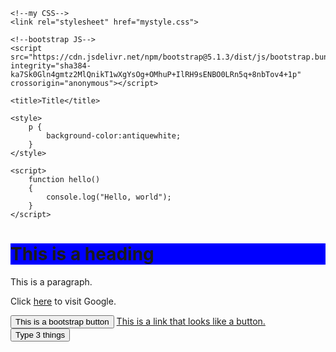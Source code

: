 <!DOCTYPE html>
<html lang="en">
<head>
    <!--bootstrap CSS-->
    <link href="https://cdn.jsdelivr.net/npm/bootstrap@5.1.3/dist/css/bootstrap.min.css" rel="stylesheet" integrity="sha384-1BmE4kWBq78iYhFldvKuhfTAU6auU8tT94WrHftjDbrCEXSU1oBoqyl2QvZ6jIW3" crossorigin="anonymous">

    <!--my CSS-->
    <link rel="stylesheet" href="mystyle.css">

    <!--bootstrap JS-->
    <script src="https://cdn.jsdelivr.net/npm/bootstrap@5.1.3/dist/js/bootstrap.bundle.min.js" integrity="sha384-ka7Sk0Gln4gmtz2MlQnikT1wXgYsOg+OMhuP+IlRH9sENBO0LRn5q+8nbTov4+1p" crossorigin="anonymous"></script>
    
    <title>Title</title>

    <style>
        p {
            background-color:antiquewhite;
        }
    </style>

    <script>
        function hello()
        {
            console.log("Hello, world");
        }
    </script>
</head>
<body>
    <h1 style="background-color:blue">This is a heading</h1>
    <p>This is a paragraph. </p>
    <p>Click <a href="http://google.com">here</a> to visit Google.</p>
    <button type="button" class="btn btn-primary">This is a bootstrap button</button>
    <a href="https://getbootstrap.com/" class="btn btn-primary">This is a link that looks like a button.</a>
    
</body>
<button id="changeList" type="button">
    Type 3 things
  </button>
  <script>
  var item1;
var item2;
var item3;
document.getElementById("changeList").onclick = newList;
function newList() {
    item1 = prompt("Enter a new first thing: ");
    item2 = prompt("Enter a new second thing: ");
    item3 = prompt("Enter a new third thing: ");
    updateList();
}
function updateList() {
    document.getElementById("firstThing").innerHTML = item1;
    document.getElementById("secondThing").innerHTML = item2;
    document.getElementById("thirdThing").innerHTML = item3;
}
</script>
</html>
